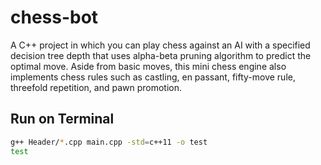 # chess-bot

A C++ project in which you can play chess against an AI with a specified decision tree depth that uses alpha-beta pruning algorithm to predict the optimal move. Aside from basic moves, this mini chess engine also implements chess rules such as castling, en passant, fifty-move rule, threefold repetition, and pawn promotion.



## Run on Terminal

```sh
g++ Header/*.cpp main.cpp -std=c++11 -o test
test
```





